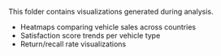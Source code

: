 This folder contains visualizations generated during analysis.

- Heatmaps comparing vehicle sales across countries
- Satisfaction score trends per vehicle type
- Return/recall rate visualizations
